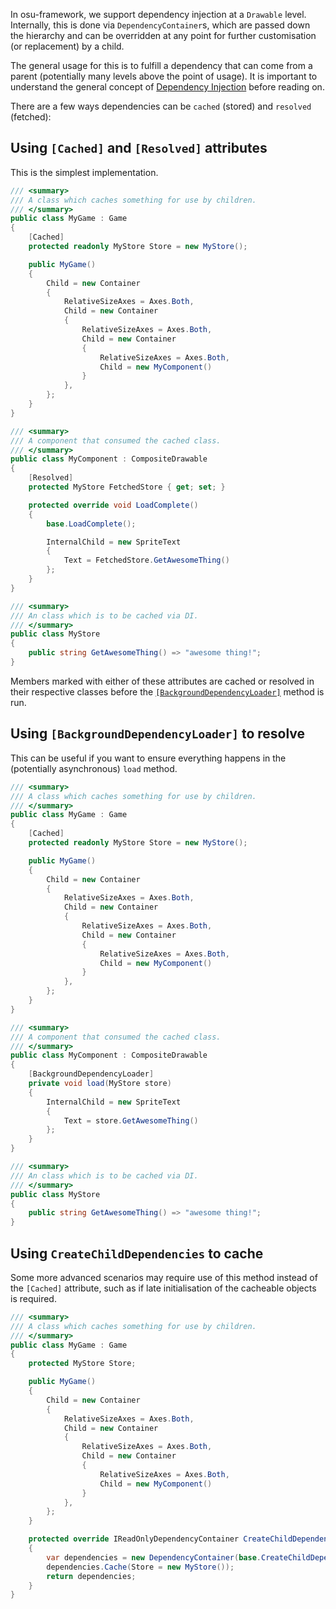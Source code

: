 In osu-framework, we support dependency injection at a `Drawable` level. Internally, this is done via `DependencyContainer`s, which are passed down the hierarchy and can be overridden at any point for further customisation (or replacement) by a child.

The general usage for this is to fulfill a dependency that can come from a parent (potentially many levels above the point of usage). It is important to understand the general concept of [Dependency Injection](https://en.wikipedia.org/wiki/Dependency_injection) before reading on.

There are a few ways dependencies can be `cached` (stored) and `resolved` (fetched):

## Using `[Cached]` and `[Resolved]` attributes

This is the simplest implementation.

```csharp
/// <summary>
/// A class which caches something for use by children.
/// </summary>
public class MyGame : Game
{
    [Cached]
    protected readonly MyStore Store = new MyStore();

    public MyGame()
    {
        Child = new Container
        {
            RelativeSizeAxes = Axes.Both,
            Child = new Container
            {
                RelativeSizeAxes = Axes.Both,
                Child = new Container
                {
                    RelativeSizeAxes = Axes.Both,
                    Child = new MyComponent()
                }
            },
        };
    }
}

/// <summary>
/// A component that consumed the cached class.
/// </summary>
public class MyComponent : CompositeDrawable
{
    [Resolved]
    protected MyStore FetchedStore { get; set; }

    protected override void LoadComplete()
    {
        base.LoadComplete();

        InternalChild = new SpriteText
        {
            Text = FetchedStore.GetAwesomeThing()
        };
    }
}

/// <summary>
/// An class which is to be cached via DI.
/// </summary>
public class MyStore
{
    public string GetAwesomeThing() => "awesome thing!";
}
```

Members marked with either of these attributes are cached or resolved in their respective classes before the [`[BackgroundDependencyLoader]`](#using-BackgroundDependencyLoader-to-resolve) method is run.

## Using `[BackgroundDependencyLoader]` to resolve

This can be useful if you want to ensure everything happens in the (potentially asynchronous) `load` method.

```csharp
/// <summary>
/// A class which caches something for use by children.
/// </summary>
public class MyGame : Game
{
    [Cached]
    protected readonly MyStore Store = new MyStore();

    public MyGame()
    {
        Child = new Container
        {
            RelativeSizeAxes = Axes.Both,
            Child = new Container
            {
                RelativeSizeAxes = Axes.Both,
                Child = new Container
                {
                    RelativeSizeAxes = Axes.Both,
                    Child = new MyComponent()
                }
            },
        };
    }
}

/// <summary>
/// A component that consumed the cached class.
/// </summary>
public class MyComponent : CompositeDrawable
{
    [BackgroundDependencyLoader]
    private void load(MyStore store)
    {
        InternalChild = new SpriteText
        {
            Text = store.GetAwesomeThing()
        };
    }
}

/// <summary>
/// An class which is to be cached via DI.
/// </summary>
public class MyStore
{
    public string GetAwesomeThing() => "awesome thing!";
}
```

## Using `CreateChildDependencies` to cache

Some more advanced scenarios may require use of this method instead of the `[Cached]` attribute, such as if late initialisation of the cacheable objects is required.

```csharp
/// <summary>
/// A class which caches something for use by children.
/// </summary>
public class MyGame : Game
{
    protected MyStore Store;

    public MyGame()
    {
        Child = new Container
        {
            RelativeSizeAxes = Axes.Both,
            Child = new Container
            {
                RelativeSizeAxes = Axes.Both,
                Child = new Container
                {
                    RelativeSizeAxes = Axes.Both,
                    Child = new MyComponent()
                }
            },
        };
    }

    protected override IReadOnlyDependencyContainer CreateChildDependencies(IReadOnlyDependencyContainer parent)
    {
        var dependencies = new DependencyContainer(base.CreateChildDependencies(parent));
        dependencies.Cache(Store = new MyStore());
        return dependencies;
    }
}
```
